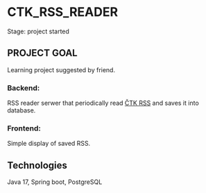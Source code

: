# CTK_RSS_READER
Stage: project started
## PROJECT GOAL
Learning project suggested by friend.
### Backend: 
RSS reader serwer that periodically read [ČTK RSS](https://www.ceskenoviny.cz/sluzby/rss/zpravy.php) and saves it into database.
### Frontend: 
Simple display of saved RSS.
## Technologies
Java 17, Spring boot, PostgreSQL
